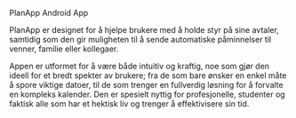 PlanApp Android App

PlanApp er designet for å hjelpe brukere med å holde styr på sine avtaler, samtidig som den gir muligheten til å 
sende automatiske påminnelser til venner, familie eller kollegaer.

Appen er utformet for å være både intuitiv og kraftig, noe som gjør den ideell for et bredt spekter av 
brukere; fra de som bare ønsker en enkel måte å spore viktige datoer, til de som trenger en fullverdig løsning for 
å forvalte en kompleks kalender. Den er spesielt nyttig for profesjonelle, studenter og faktisk alle som har 
et hektisk liv og trenger å effektivisere sin tid.
